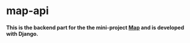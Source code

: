 # map-api

#### This is the backend part for the the mini-project [Map](https://github.com/hbin0701/map) and is developed with Django.
